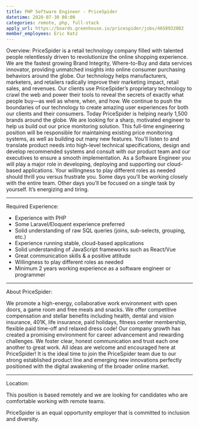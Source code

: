 ```yaml
---
title: PHP Software Engineer - PriceSpider
datetime: 2020-07-30 08:00
categories: remote, php, full-stack
apply_url: https://boards.greenhouse.io/pricespider/jobs/4658932002
member_employees: Eric Katz
---
```

<page-header2>
Overview:
</page-header2>
<paragraph>
PriceSpider is a retail technology company filled with talented people relentlessly driven to revolutionize the online shopping experience. We are the fastest growing Brand Integrity, Where-to-Buy and data services innovator, providing unmatched insights into online consumer purchasing behaviors around the globe. Our technology helps manufacturers, marketers, and retailers radically improve their marketing impact, retail sales, and revenues. Our clients use PriceSpider’s proprietary technology to crawl the web and power their tools to reveal the secrets of exactly what people buy—as well as where, when, and how. We continue to push the boundaries of our technology to create amazing user experiences for both our clients and their consumers. Today PriceSpider is helping nearly 1,500 brands around the globe.
</paragraph>
<paragraph>
We are looking for a sharp, motivated engineer to help us build out our price monitoring solution. This full-time engineering position will be responsible for maintaining existing price monitoring systems, as well as building out many new features. You’ll listen to and translate product needs into high-level technical specifications, design and develop recommended systems and consult with our product team and our executives to ensure a smooth implementation.
</paragraph>
<paragraph>
As a Software Engineer you will play a major role in developing, deploying and supporting our cloud-based applications. Your willingness to play different roles as needed should thrill you versus frustrate you. Some days you’ll be working closely with the entire team. Other days you’ll be focused on a single task by yourself. It’s energizing and tiring.
</paragraph>
<hr/>

<page-header2>
Required Experience:
</page-header2>

- Experience with PHP
- Some Laravel/Eloquent experience preferred
- Solid understanding of raw SQL queries (joins, sub-selects, grouping, etc.)
- Experience running stable, cloud-based applications
- Solid understanding of JavaScript frameworks such as React/Vue
- Great communication skills & a positive attitude
- Willingness to play different roles as needed
- Minimum 2 years working experience as a software engineer or programmer
 
<hr/>

<page-header2>
About PriceSpider:
</page-header2>

We promote a high-energy, collaborative work environment with open doors, a game room and free meals and snacks. We offer competitive compensation and stellar benefits including health, dental and vision insurance, 401K, life insurance, paid holidays, fitness center membership, flexible paid time-off and relaxed dress code! Our company growth has created a promising environment for career advancement and rewarding challenges. We foster clear, honest communication and trust each one another to great work. All ideas are welcome and encouraged here at PriceSpider! It is the ideal time to join the PriceSpider team due to our strong established product line and emerging new innovations perfectly positioned with the digital awakening of the broader online market.

<hr/>
<page-header2>
Location:
</page-header2>

This position is based remotely and we are looking for candidates who are comfortable working with remote teams.

PriceSpider is an equal opportunity employer that is committed to inclusion and diversity.
